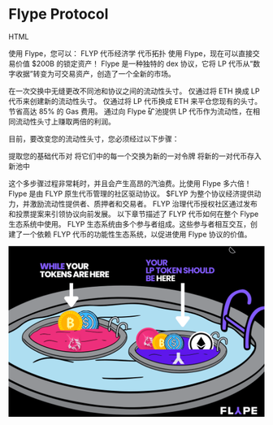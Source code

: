 # Flype Protocol

HTML






使用 Flype，您可以： FLYP 代币经济学 代币拓扑
使用 Flype，现在可以直接交易价值 $200B 的锁定资产！
Flype 是一种独特的 dex 协议，它将 LP 代币从“数字收据”转变为可交易资产，创造了一个全新的市场。

  在一次交换中无缝更改不同池和协议之间的流动性头寸。
  仅通过将 ETH 换成 LP 代币来创建新的流动性头寸。
  仅通过将 LP 代币换成 ETH 来平仓您现有的头寸。
  节省高达 85% 的 Gas 费用。
  通过向 Flype 矿池提供 LP 代币作为流动性，在相同流动性头寸上赚取两倍的利润。

目前，要改变您的流动性头寸，您必须经过以下步骤：

  提取您的基础代币对
  将它们中的每一个交换为新的一对令牌
  将新的一对代币存入新池中

这个多步骤过程非常耗时，并且会产生高昂的汽油费。比使用 Flype 多六倍！
Flype 是由 FLYP 原生代币管理的社区驱动协议。 $FLYP 为整个协议经济提供动力，并激励流动性提供者、质押者和交易者。 FLYP 治理代币授权社区通过发布和投票提案来引领协议向前发展。
以下章节描述了 FLYP 代币如何在整个 Flype 生态系统中使用。
FLYP 生态系统由多个参与者组成。这些参与者相互交互，创建了一个依赖 FLYP 代币的功能性生态系统，以促进使用 Flype 协议的价值。

![flypeprotocol-dapp-defi-ethereum-image1_d31820b0c2948e13c96a99bf71dba049](flypeprotocol-dapp-defi-ethereum-image1_d31820b0c2948e13c96a99bf71dba049.png)
